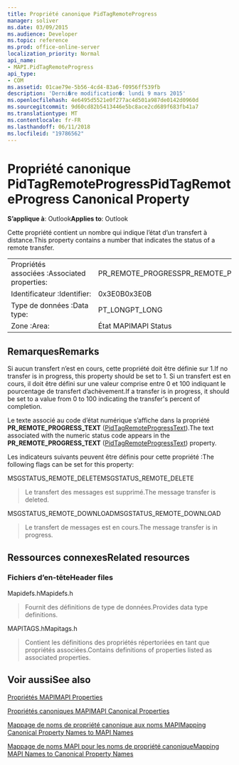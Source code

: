 ```yaml
---
title: Propriété canonique PidTagRemoteProgress
manager: soliver
ms.date: 03/09/2015
ms.audience: Developer
ms.topic: reference
ms.prod: office-online-server
localization_priority: Normal
api_name:
- MAPI.PidTagRemoteProgress
api_type:
- COM
ms.assetid: 01cae79e-5b56-4cd4-83a6-f0956ff539fb
description: 'Derni�re modification�: lundi 9 mars 2015'
ms.openlocfilehash: 4e6495d5521e0f277ac4d501a987de0142d0960d
ms.sourcegitcommit: 9d60cd82b5413446e5bc8ace2cd689f683fb41a7
ms.translationtype: MT
ms.contentlocale: fr-FR
ms.lasthandoff: 06/11/2018
ms.locfileid: "19786562"
---
```

# <a name="pidtagremoteprogress-canonical-property"></a><span data-ttu-id="ecce4-103">Propriété canonique PidTagRemoteProgress</span><span class="sxs-lookup"><span data-stu-id="ecce4-103">PidTagRemoteProgress Canonical Property</span></span>

  
  
<span data-ttu-id="ecce4-104">**S’applique à**: Outlook</span><span class="sxs-lookup"><span data-stu-id="ecce4-104">**Applies to**: Outlook</span></span> 
  
<span data-ttu-id="ecce4-105">Cette propriété contient un nombre qui indique l’état d’un transfert à distance.</span><span class="sxs-lookup"><span data-stu-id="ecce4-105">This property contains a number that indicates the status of a remote transfer.</span></span>
  
|||
|:-----|:-----|
|<span data-ttu-id="ecce4-106">Propriétés associées :</span><span class="sxs-lookup"><span data-stu-id="ecce4-106">Associated properties:</span></span>  <br/> |<span data-ttu-id="ecce4-107">PR_REMOTE_PROGRESS</span><span class="sxs-lookup"><span data-stu-id="ecce4-107">PR_REMOTE_PROGRESS</span></span>  <br/> |
|<span data-ttu-id="ecce4-108">Identificateur :</span><span class="sxs-lookup"><span data-stu-id="ecce4-108">Identifier:</span></span>  <br/> |<span data-ttu-id="ecce4-109">0x3E0B</span><span class="sxs-lookup"><span data-stu-id="ecce4-109">0x3E0B</span></span>  <br/> |
|<span data-ttu-id="ecce4-110">Type de données :</span><span class="sxs-lookup"><span data-stu-id="ecce4-110">Data type:</span></span>  <br/> |<span data-ttu-id="ecce4-111">PT_LONG</span><span class="sxs-lookup"><span data-stu-id="ecce4-111">PT_LONG</span></span>  <br/> |
|<span data-ttu-id="ecce4-112">Zone :</span><span class="sxs-lookup"><span data-stu-id="ecce4-112">Area:</span></span>  <br/> |<span data-ttu-id="ecce4-113">État MAPI</span><span class="sxs-lookup"><span data-stu-id="ecce4-113">MAPI Status</span></span>  <br/> |
   
## <a name="remarks"></a><span data-ttu-id="ecce4-114">Remarques</span><span class="sxs-lookup"><span data-stu-id="ecce4-114">Remarks</span></span>

<span data-ttu-id="ecce4-115">Si aucun transfert n’est en cours, cette propriété doit être définie sur 1.</span><span class="sxs-lookup"><span data-stu-id="ecce4-115">If no transfer is in progress, this property should be set to 1.</span></span> <span data-ttu-id="ecce4-116">Si un transfert est en cours, il doit être défini sur une valeur comprise entre 0 et 100 indiquant le pourcentage de transfert d’achèvement.</span><span class="sxs-lookup"><span data-stu-id="ecce4-116">If a transfer is in progress, it should be set to a value from 0 to 100 indicating the transfer's percent of completion.</span></span>
  
<span data-ttu-id="ecce4-117">Le texte associé au code d’état numérique s’affiche dans la propriété **PR_REMOTE_PROGRESS_TEXT** ([PidTagRemoteProgressText](pidtagremoteprogresstext-canonical-property.md)).</span><span class="sxs-lookup"><span data-stu-id="ecce4-117">The text associated with the numeric status code appears in the **PR_REMOTE_PROGRESS_TEXT** ([PidTagRemoteProgressText](pidtagremoteprogresstext-canonical-property.md)) property.</span></span>
  
<span data-ttu-id="ecce4-118">Les indicateurs suivants peuvent être définis pour cette propriété :</span><span class="sxs-lookup"><span data-stu-id="ecce4-118">The following flags can be set for this property:</span></span>
  
<span data-ttu-id="ecce4-119">MSGSTATUS_REMOTE_DELETE</span><span class="sxs-lookup"><span data-stu-id="ecce4-119">MSGSTATUS_REMOTE_DELETE</span></span>
  
> <span data-ttu-id="ecce4-120">Le transfert des messages est supprimé.</span><span class="sxs-lookup"><span data-stu-id="ecce4-120">The message transfer is deleted.</span></span>
    
<span data-ttu-id="ecce4-121">MSGSTATUS_REMOTE_DOWNLOAD</span><span class="sxs-lookup"><span data-stu-id="ecce4-121">MSGSTATUS_REMOTE_DOWNLOAD</span></span>
  
> <span data-ttu-id="ecce4-122">Le transfert de messages est en cours.</span><span class="sxs-lookup"><span data-stu-id="ecce4-122">The message transfer is in progress.</span></span>
    
## <a name="related-resources"></a><span data-ttu-id="ecce4-123">Ressources connexes</span><span class="sxs-lookup"><span data-stu-id="ecce4-123">Related resources</span></span>

### <a name="header-files"></a><span data-ttu-id="ecce4-124">Fichiers d’en-tête</span><span class="sxs-lookup"><span data-stu-id="ecce4-124">Header files</span></span>

<span data-ttu-id="ecce4-125">Mapidefs.h</span><span class="sxs-lookup"><span data-stu-id="ecce4-125">Mapidefs.h</span></span>
  
> <span data-ttu-id="ecce4-126">Fournit des définitions de type de données.</span><span class="sxs-lookup"><span data-stu-id="ecce4-126">Provides data type definitions.</span></span>
    
<span data-ttu-id="ecce4-127">MAPITAGS.h</span><span class="sxs-lookup"><span data-stu-id="ecce4-127">Mapitags.h</span></span>
  
> <span data-ttu-id="ecce4-128">Contient les définitions des propriétés répertoriées en tant que propriétés associées.</span><span class="sxs-lookup"><span data-stu-id="ecce4-128">Contains definitions of properties listed as associated properties.</span></span>
    
## <a name="see-also"></a><span data-ttu-id="ecce4-129">Voir aussi</span><span class="sxs-lookup"><span data-stu-id="ecce4-129">See also</span></span>



[<span data-ttu-id="ecce4-130">Propriétés MAPI</span><span class="sxs-lookup"><span data-stu-id="ecce4-130">MAPI Properties</span></span>](mapi-properties.md)
  
[<span data-ttu-id="ecce4-131">Propriétés canoniques MAPI</span><span class="sxs-lookup"><span data-stu-id="ecce4-131">MAPI Canonical Properties</span></span>](mapi-canonical-properties.md)
  
[<span data-ttu-id="ecce4-132">Mappage de noms de propriété canonique aux noms MAPI</span><span class="sxs-lookup"><span data-stu-id="ecce4-132">Mapping Canonical Property Names to MAPI Names</span></span>](mapping-canonical-property-names-to-mapi-names.md)
  
[<span data-ttu-id="ecce4-133">Mappage de noms MAPI pour les noms de propriété canonique</span><span class="sxs-lookup"><span data-stu-id="ecce4-133">Mapping MAPI Names to Canonical Property Names</span></span>](mapping-mapi-names-to-canonical-property-names.md)

